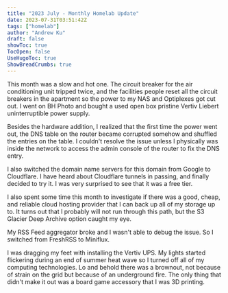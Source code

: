 ```yaml
---
title: "2023 July - Monthly Homelab Update"
date: 2023-07-31T03:51:42Z
tags: ["homelab"]
author: "Andrew Ku"
draft: false
showToc: true
TocOpen: false
UseHugoToc: true
ShowBreadCrumbs: true
---
```


This month was a slow and hot one. The circuit breaker for the air conditioning unit tripped twice, and the facilities people reset all the circuit breakers in the apartment so the power to my NAS and Optiplexes got cut out. I went on BH Photo and bought a used open box pristine Vertiv Liebert uninterruptible power supply. 

Besides the hardware addition, I realized that the first time the power went out, the DNS table on the router became corrupted somehow and shuffled the entries on the table. I couldn't resolve the issue unless I physically was inside the network to access the admin console of the router to fix the DNS entry. 

I also switched the domain name servers for this domain from Google to Cloudflare. I have heard about Cloudflare tunnels in passing, and finally decided to try it. I was very surprised to see that it was a free tier. 

I also spent some time this month to investigate if there was a good, cheap, and reliable cloud hosting provider that I can back up all of my storage up to. It turns out that I probably will not run through this path, but the S3 Glacier Deep Archive option caught my eye. 

My RSS Feed aggregator broke and I wasn't able to debug the issue. So I switched from FreshRSS to Miniflux. 

I was dragging my feet with installing the Vertiv UPS. My lights started flickering during an end of summer heat wave so I turned off all of my computing technologies. Lo and behold there was a brownout, not because of strain on the grid but because of an underground fire. The only thing that didn't make it out was a board game accessory that I was 3D printing. 
